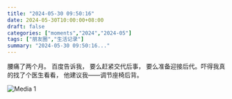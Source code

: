 ```yaml
---
title: "2024-05-30 09:50:16"
date: 2024-05-30T10:00:00+08:00
draft: false
categories: ["moments","2024","2024-05"]
tags: ["朋友圈","生活记录"]
summary: "2024-05-30 09:50:16..."
---
```


腰痛了两个月。
​百度告诉我，
要么赶紧交代后事，
要么准备迎接后代。
​吓得我真的找了个医生看看，
​他建议我——调节座椅后背。

![Media 1](/Moments/photos/2024-05-30/202405300950160.jpg)

